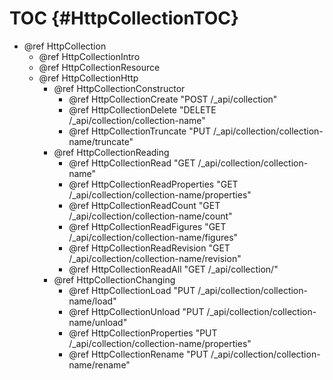 TOC {#HttpCollectionTOC}
========================

- @ref HttpCollection
  - @ref HttpCollectionIntro
  - @ref HttpCollectionResource
  - @ref HttpCollectionHttp
    - @ref HttpCollectionConstructor
      - @ref HttpCollectionCreate "POST /_api/collection"
      - @ref HttpCollectionDelete "DELETE /_api/collection/collection-name"
      - @ref HttpCollectionTruncate "PUT /_api/collection/collection-name/truncate"
    - @ref HttpCollectionReading
      - @ref HttpCollectionRead "GET /_api/collection/collection-name"
      - @ref HttpCollectionReadProperties "GET /_api/collection/collection-name/properties"
      - @ref HttpCollectionReadCount "GET /_api/collection/collection-name/count"
      - @ref HttpCollectionReadFigures "GET /_api/collection/collection-name/figures"
      - @ref HttpCollectionReadRevision "GET /_api/collection/collection-name/revision"
      - @ref HttpCollectionReadAll "GET /_api/collection/"
    - @ref HttpCollectionChanging
      - @ref HttpCollectionLoad "PUT /_api/collection/collection-name/load"
      - @ref HttpCollectionUnload "PUT /_api/collection/collection-name/unload"
      - @ref HttpCollectionProperties "PUT /_api/collection/collection-name/properties"
      - @ref HttpCollectionRename "PUT /_api/collection/collection-name/rename"
